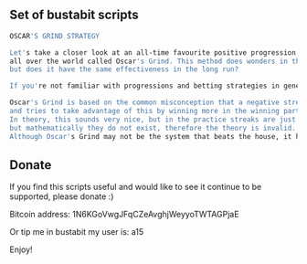 ## Set of bustabit scripts

```bash
OSCAR'S GRIND STRATEGY

Let's take a closer look at an all-time favourite positive progression used by professional gamblers 
all over the world called Oscar's Grind. This method does wonders in the short run, 
but does it have the same effectiveness in the long run?

If you're not familiar with progressions and betting strategies in general, we suggest you read our article about them first.

Oscar's Grind is based on the common misconception that a negative streak has to be followed by a similar-length positive one, 
and tries to take advantage of this by winning more in the winning part of the streaks than what is lost in the losing part. 
In theory, this sounds very nice, but in the practice streaks are just a way for our mind to rationalise randomness, 
but mathematically they do not exist, therefore the theory is invalid. 
Although Oscar's Grind may not be the system that beats the house, it has a great chance to show profit in a single short session.
```

## Donate ##
If you find this scripts useful and would like to see it continue to be supported, please donate :)

Bitcoin address: 1N6KGoVwgJFqCZeAvghjWeyyoTWTAGPjaE

Or tip me in bustabit my user is: a15


Enjoy!